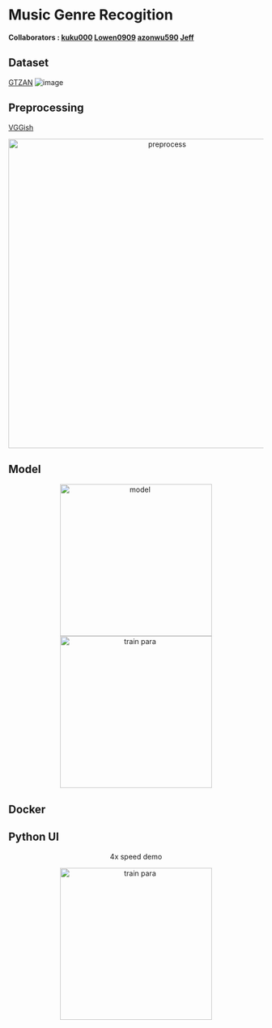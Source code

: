 # Music Genre Recogition
**Collaborators : [kuku000](https://github.com/kuku000) [Lowen0909](https://github.com/Lowen0909) [azonwu590](https://github.com/azonwu590) [Jeff](https://github.com/JeffYaCheng)**

## Dataset 
[GTZAN](https://www.kaggle.com/datasets/andradaolteanu/gtzan-dataset-music-genre-classification)
![image](https://github.com/Lowen0909/Music-Genre-Recognition/assets/150345836/66b5f5bb-c70b-42e7-921c-e7170f765172)

## Preprocessing
[VGGish](https://www.kaggle.com/models/google/vggish)
<p align="center"><img width="611" alt="preprocess" src="https://github.com/Lowen0909/Music-Genre-Recognition/assets/82707190/956ffe4d-9091-421f-b7ba-263c9a55c2ab"></p>

## Model 
<p align="center">
  <img height="300" alt="model" src="https://github.com/Lowen0909/Music-Genre-Recognition/assets/82707190/bd95f9ba-66e5-49e0-99d5-6241328e5204">
  <img height="300" alt="train para" src="https://github.com/Lowen0909/Music-Genre-Recognition/assets/82707190/4fadb29d-ef5e-4a20-8ea0-4235498dc16d">
</p>


## Docker

## Python UI
<p align="center">4x speed demo</p>
<p align="center">
  <img height="300" alt="train para" src="https://github.com/Lowen0909/Music-Genre-Recognition/assets/82707190/e4e9b9c2-8e3b-4639-86b4-1b73d3d36419">
</p>

